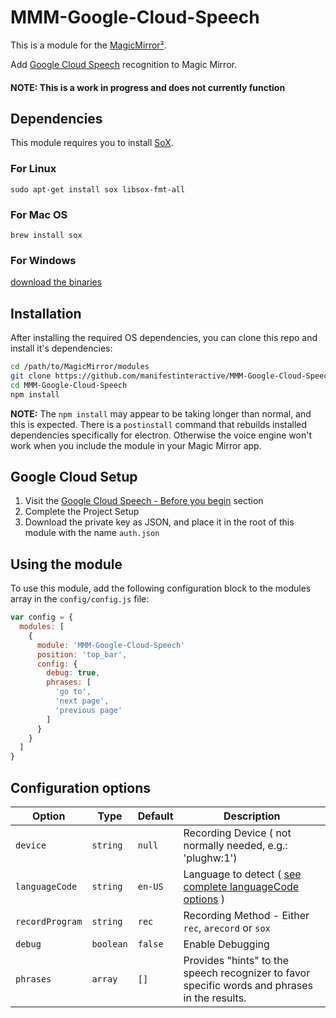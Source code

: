 # MMM-Google-Cloud-Speech

This is a module for the [MagicMirror²](https://github.com/MichMich/MagicMirror/).

Add [Google Cloud Speech](https://cloud.google.com/speech-to-text/) recognition to Magic Mirror.

#### NOTE:  This is a work in progress and does not currently function


## Dependencies

This module requires you to install [SoX](http://sox.sourceforge.net).

### For Linux
`sudo apt-get install sox libsox-fmt-all`

### For Mac OS
`brew install sox`

### For Windows
[download the binaries](http://sourceforge.net/projects/sox/files/latest/download)


## Installation

After installing the required OS dependencies, you can clone this repo and install it's dependencies:

```bash
cd /path/to/MagicMirror/modules
git clone https://github.com/manifestinteractive/MMM-Google-Cloud-Speech
cd MMM-Google-Cloud-Speech
npm install
```

**NOTE:** The `npm install` may appear to be taking longer than normal, and this is expected.  There is a `postinstall` command that rebuilds installed dependencies specifically for electron.  Otherwise the voice engine won't work when you include the module in your Magic Mirror app.

## Google Cloud Setup

1. Visit the [Google Cloud Speech - Before you begin](https://cloud.google.com/speech-to-text/docs/quickstart-protocol?hl=en_US&_ga=2.267705230.-181849519.1532655913) section
2. Complete the Project Setup
3. Download the private key as JSON, and place it in the root of this module with the name `auth.json`


## Using the module

To use this module, add the following configuration block to the modules array in the `config/config.js` file:

```js
var config = {
  modules: [
    {
      module: 'MMM-Google-Cloud-Speech'
      position: 'top_bar',
      config: {
        debug: true,
        phrases: [
          'go to',
          'next page',
          'previous page'
        ]
      }
    }
  ]
}
```


## Configuration options

Option          | Type      | Default | Description
----------------|-----------|---------|--------------------------------------------------------------
`device`        | `string`  | `null`  | Recording Device ( not normally needed, e.g.: 'plughw:1')
`languageCode`  | `string`  | `en-US` | Language to detect ( [see complete languageCode options](https://cloud.google.com/speech-to-text/docs/languages) )
`recordProgram` | `string`  | `rec`   | Recording Method - Either `rec`, `arecord` or `sox`
`debug`         | `boolean` | `false` | Enable Debugging
`phrases`       | `array`   | `[]`    | Provides "hints" to the speech recognizer to favor specific words and phrases in the results.
